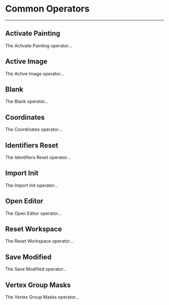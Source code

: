 # Common Operators

---

## Activate Painting

The Activate Painting operator...

## Active Image

The Active Image operator...

## Blank

The Blank operator...

## Coordinates

The Coordinates operator...

## Identifiers Reset

The Identifiers Reset operator...

## Import Init

The Import Init operator...

## Open Editor

The Open Editor operator...

## Reset Workspace

The Reset Workspace operator...

## Save Modified

The Save Modified operator...

## Vertex Group Masks

The Vertex Group Masks operator...
